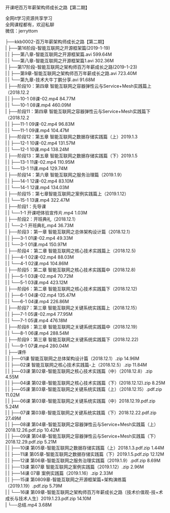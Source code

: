开课吧百万年薪架构师成长之路【第二期】

全网it学习资源共享学习<br>全网课程都有，欢迎私聊<br>微信：jerryttom<br>

├──kkb0002-百万年薪架构师成长之路【第二期】<br> | ├──第16阶段-智能互联网之开源框架篇(2019-1-19)<br> | | ├──第八章-智能互联网之开源框架篇.avi 599.64M<br> | | └──第八章-智能互联网之开源框架篇1.avi 302.36M<br> | ├──第17阶段-智能互联网之架构师百万年薪成长之路(2019-1-23)<br> | | ├──第9章-智能互联网之架构师百万年薪成长之路.avi 723.40M<br> | | └──第九章-技术大牛丁鹏分享.avi 91.68M<br> | ├──阶段10：第四章 智能互联网之容器弹性云与Service+Mesh实践篇上（2018.12.2<br> | | ├──10-1 08课-02.mp4 84.77M<br> | | └──10-1 08课.mp4 460.09M<br> | ├──阶段11：第四章 智能互联网之容器弹性云与Service+Mesh实践篇下（2018.12.2<br> | | ├──11-1 09课-02.mp4 96.83M<br> | | └──11-1 09课.mp4 104.47M<br> | ├──阶段12：第五章 智能互联网之数据存储实践篇（上）2019.1.3<br> | | ├──12-1 10课-02.mp4 131.57M<br> | | └──12-1 10课.mp4 138.24M<br> | ├──阶段13：第五章 智能互联网之数据存储实践篇（下）2019.1.5<br> | | ├──13-1 11课-02.mp4 110.95M<br> | | └──13-1 11课.mp4 129.74M<br> | ├──阶段14：第六章 智能互联网之服务治理篇（2019.1.9）<br> | | ├──14-1 12课-02.mp4 83.10M<br> | | └──14-1 12课.mp4 134.03M<br> | ├──阶段15：第七章智能互联网之案例实践篇上（2019.1.12）<br> | | └──15-1 13课.mp4 322.47M<br> | ├──阶段1：先导课<br> | | └──1-1 开课吧体验宣传片.mp4 1.03M<br> | ├──阶段2：开班典礼（2018.12.1）<br> | | └──2-1 开班典礼.mp4 36.73M<br> | ├──阶段3：第一章 智能互联网之总体架构设计篇（2018.12.1）<br> | | ├──3-1 01课-02.mp4 49.33M<br> | | └──3-1 01课.mp4 150.97M<br> | ├──阶段4：第二章 智能互联网之核心技术实践篇上（2018.12.5)<br> | | ├──4-1 02课-02.mp4 88.03M<br> | | └──4-1 02课.mp4 104.86M<br> | ├──阶段5：第二章 智能互联网之核心技术实践篇中（2018.12.8)<br> | | ├──5-1 03课-02.mp4 70.72M<br> | | └──5-1 03课.mp4 423.12M<br> | ├──阶段6：第二章 智能互联网之核心技术实践篇下（2018.12.12)<br> | | ├──6-1 04课-02.mp4 135.47M<br> | | └──6-1 04课.mp4 226.86M<br> | ├──阶段7：第三章 智能互联网之关键系统实践篇上（2018.12.15）<br> | | ├──7-1 05课-02.mp4 77.95M<br> | | └──7-1 05课.mp4 476.18M<br> | ├──阶段8：第三章 智能互联网之关键系统实践篇中（2018.12.19）<br> | | └──8-1 06课.mp4 288.54M<br> | ├──阶段9：第三章 智能互联网之关键系统实践篇下（2018.12.22)<br> | | └──9-1 07课.mp4 280.04M<br> | ├──课件<br> | | ├──01课 智能互联网之总体架构设计篇（2018.12.1）.zip 14.96M<br> | | ├──02课 智能互联网之核心技术实践篇-上（2018.12.5）.zip 11.84M<br> | | ├──03课 第02章-智能互联网之核心技术实践篇（中）（2018.12.8）.zip 4.55M<br> | | ├──04课 第02章-智能互联网之核心技术实践篇（下）(2018.12.12).zip 8.25M<br> | | ├──05课 第03章-智能互联网之关键系统实践篇（上）（2018.12.15）.pdf.zip 11.02M<br> | | ├──06课 第03章-智能互联网之关键系统实践篇（中）2018.12.19.pdf.zip 5.24M<br> | | ├──07课 第03章-智能互联网之关键系统实践篇（下）2018.12.22.pdf.zip 27.49M<br> | | ├──08课 第04章-智能互联网之容器弹性云与Service+Mesh实践篇（上）2018.12.26.pdf.zip 10.42M<br> | | ├──09课 第04章-智能互联网之容器弹性云与Service+Mesh实践篇（下）2018.12.29.pdf.zip 5.21M<br> | | ├──10课 第05章-智能互联网之数据存储实践篇（上）2018.1.3.pdf.zip 1.44M<br> | | ├──11课 第05章-智能互联网之数据存储实践篇（下）2019.1.5.pdf.zip 12.12M<br> | | ├──12课 第06章-智能互联网之服务治理实践篇（2019.1.9）.pdf.zip 8.69M<br> | | ├──13课 第07章 智能互联网之案例实践篇（2019.1.12）.zip 2.96M<br> | | ├──14课 07章 案例实践篇（2019.1.16）.zip 2.33M<br> | | ├──15课 第0809章-智能互联网之开源框架篇+架构演练篇（2019.1.19）.pdf.zip 5.79M<br> | | └──16课 第09章-智能互联网之架构师百万年薪成长之路〔技术价值观-技+术成长与技术人生〕2019.1.23.pdf.zip 14.10M<br> | └──总结.mp4 3.68M